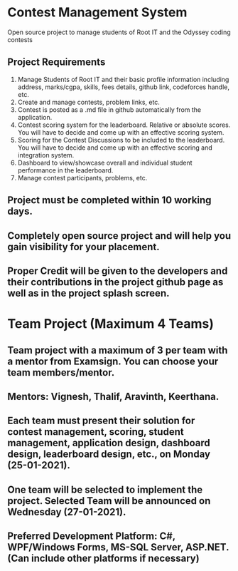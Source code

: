 # Contest Management System
Open source project to manage students of Root IT and the Odyssey coding contests

## Project Requirements

1. Manage Students of Root IT and their basic profile information including address, marks/cgpa, skills, fees details, github link, codeforces handle, etc. 
2. Create and manage contests, problem links, etc.
3. Contest is posted as a .md file in github automatically from the application. 
3. Contest scoring system for the leaderboard. Relative or absolute scores. You will have to decide and come up with an effective scoring system. 
3. Scoring for the Contest Discussions to be included to the leaderboard. You will have to decide and come up with an effective scoring and integration system. 
4. Dashboard to view/showcase overall and individual student performance in the leaderboard. 
5. Manage contest participants, problems, etc. 

## Project must be completed within 10 working days. 
## Completely open source project and will help you gain visibility for your placement.
## Proper Credit will be given to the developers and their contributions in the project github page as well as in the project splash screen. 

# Team Project (Maximum 4 Teams)
## Team project with a maximum of 3 per team with a mentor from Examsign. You can choose your team members/mentor. 
## Mentors: Vignesh, Thalif, Aravinth, Keerthana. 
## Each team must present their solution for contest management, scoring, student management, application design, dashboard design, leaderboard design, etc., on Monday (25-01-2021).
## One team will be selected to implement the project. Selected Team will be announced on Wednesday (27-01-2021).

## Preferred Development Platform: C#, WPF/Windows Forms, MS-SQL Server, ASP.NET. (Can include other platforms if necessary)
